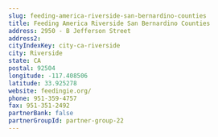 ```yaml
---
slug: feeding-america-riverside-san-bernardino-counties
title: Feeding America Riverside San Bernardino Counties
address: 2950 - B Jefferson Street
address2: 
cityIndexKey: city-ca-riverside
city: Riverside
state: CA
postal: 92504
longitude: -117.408506
latitude: 33.925278
website: feedingie.org/
phone: 951-359-4757
fax: 951-351-2492
partnerBank: false
partnerGroupId: partner-group-22
---
```


